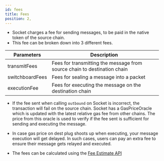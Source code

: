 ```yaml
---
id: fees
title: Fees
position: 2,
---
```


- Socket charges a fee for sending messages, to be paid in the native token of the source chain.
- This fee can be broken down into 3 different fees. 

| Parameters | Description |
| --- | --- |
| transmitFees | Fees for transmitting the message from source chain to destination chain |
| switchboardFees | Fees for sealing a message into a packet |
| executionFee | Fees for executing the message on the destination chain |

- If the fee sent when calling `outbound` on Socket is incorrect, the transaction will fail on the source chain. Socket has a GasPriceOracle which is updated with the latest relative gas fee from other chains. The price from this oracle is used to verify if the fee sent is sufficient for sending and executing the message.

- In case gas price on dest plug shoots up when executing, your message execution will get delayed. In such cases, users can pay an extra fee to ensure their message gets relayed and executed.

- The fees can be calculated using the [Fee Estimate API](../Build-on-DL/apiReference.md)
